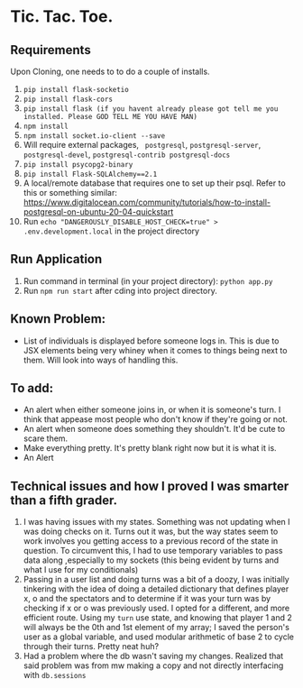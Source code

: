 # Tic. Tac. Toe.

## Requirements
Upon Cloning, one needs to to do a couple of installs. 
1. `pip install flask-socketio`
2. `pip install flask-cors`
3. `pip install flask (if you havent already please got tell me you installed. Please GOD TELL ME YOU HAVE MAN)`
4. `npm install`
5. `npm install socket.io-client --save`
6. Will require external packages, ` postgresql`, `postgresql-server`, `postgresql-devel`, `postgresql-contrib postgresql-docs`
7.  `pip install psycopg2-binary` 
8.  `pip install Flask-SQLAlchemy==2.1`
9. A local/remote database that requires one to set up their psql. Refer to this or something similar: https://www.digitalocean.com/community/tutorials/how-to-install-postgresql-on-ubuntu-20-04-quickstart
10. Run `echo "DANGEROUSLY_DISABLE_HOST_CHECK=true" > .env.development.local` in the project directory



## Run Application
1. Run command in terminal (in your project directory): `python app.py`
2. Run `npm run start` after cding into project directory. 

## Known Problem:
* List of individuals is displayed before someone logs in. This is due to JSX elements being very whiney when it comes to things being next to them. Will look into ways of handling this.

## To add:
* An alert when either someone joins in, or when it is someone's turn. I think that appease most people who don't know if they're going or not. 
* An alert when someone does something they shouldn't. It'd be cute to scare them.
* Make everything pretty. It's pretty blank right now but it is what it is. 
* An Alert 
## Technical issues and how I proved I was smarter than a fifth grader.
1. I was having issues with my states. Something was not updating when I was doing checks on it. Turns out it was, but the way states seem to work involves you getting access to a previous record of the state in question. To circumvent this, I had to use temporary variables to pass data along ,especially to my sockets (this being evident by turns and what I use for my conditionals)
2. Passing in a user list and doing turns was a bit of a doozy, I was initially tinkering with the idea of doing a detailed dictionary that defines player x, o and the spectators and to determine if it was your turn was by checking if x or o was previously used. I opted for a different, and more efficient route. Using my `turn` use state, and knowing that player 1 and 2 will always be the 0th and 1st element of my array; I saved the person's user as a global variable, and used modular arithmetic of base 2 to cycle through their turns. Pretty neat huh?
3. Had a problem where the db wasn't saving my changes. Realized that said problem was from mw making a copy and not directly interfacing with `db.sessions`
